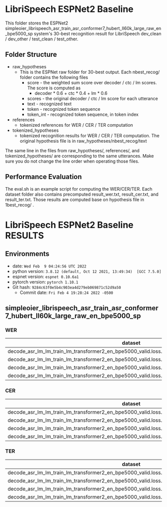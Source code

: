 <!-- Generated by scripts/utils/show_asr_result.sh -->
# LibriSpeech ESPNet2 Baseline
This folder stores the ESPNet2 simpleoier_librispeech_asr_train_asr_conformer7_hubert_ll60k_large_raw_en_bpe5000_sp system's 30-best 
recognition result for LibriSpeech dev_clean / dev_other / test_clean / test_other.

## Folder Structure

- raw_hypotheses
  - This is the ESPNet raw folder for 30-best output. Each nbest_recog/ folder contains the following files
    - score - the weighted sum score over decoder / ctc / lm scores. The score is computed as 
      - decoder * 0.6 + ctc * 0.4 + lm * 0.6
    - scores - the original decoder / ctc / lm score for each utterance
    - text - recognized text
    - token - recognized token sequence
    - token_int - recognized token sequence, in token index
- references
  - tokenized references for WER / CER / TER computation
- tokenized_hypotheses
  - tokenized recognition results for WER / CER / TER computation. The original hypothesis file is in raw_hypotheses/nbest_recog/text

The same line in the files from raw_hypotheses/, references/, and tokenized_hypotheses/ are corresponding to the same utterances.
Make sure you do not change the line order when operating those files.

## Performance Evaluation
The eval.sh is an example script for computing the WER/CER/TER.
Each dataset folder also contains precomputed result_wer.txt, result_cer.txt, and result_ter.txt. Those results
are computed base on hypothesis file in 1best_recog/ .

# LibriSpeech ESPNet2 Baseline RESULTS
## Environments
- date: `Wed Feb  9 04:24:56 UTC 2022`
- python version: `3.8.12 (default, Oct 12 2021, 13:49:34)  [GCC 7.5.0]`
- espnet version: `espnet 0.10.6a1`
- pytorch version: `pytorch 1.10.1`
- Git hash: `9284c63f0e5b4c903ea4d279eb069871c52d9a50`
  - Commit date: `Fri Feb 4 19:28:24 2022 -0500`

## simpleoier_librispeech_asr_train_asr_conformer7_hubert_ll60k_large_raw_en_bpe5000_sp
### WER

|dataset|Snt|Wrd|Corr|Sub|Del|Ins|Err|S.Err|
|---|---|---|---|---|---|---|---|---|
|decode_asr_lm_lm_train_lm_transformer2_en_bpe5000_valid.loss.ave_asr_model_valid.acc.ave/dev_clean|2703|54402|98.5|1.4|0.2|0.2|1.7|22.9|
|decode_asr_lm_lm_train_lm_transformer2_en_bpe5000_valid.loss.ave_asr_model_valid.acc.ave/dev_other|2864|50948|96.7|3.0|0.3|0.3|3.6|36.0|
|decode_asr_lm_lm_train_lm_transformer2_en_bpe5000_valid.loss.ave_asr_model_valid.acc.ave/test_clean|2620|52576|98.4|1.4|0.2|0.2|1.8|23.4|
|decode_asr_lm_lm_train_lm_transformer2_en_bpe5000_valid.loss.ave_asr_model_valid.acc.ave/test_other|2939|52343|96.6|3.1|0.3|0.4|3.7|37.2|

### CER

|dataset|Snt|Wrd|Corr|Sub|Del|Ins|Err|S.Err|
|---|---|---|---|---|---|---|---|---|
|decode_asr_lm_lm_train_lm_transformer2_en_bpe5000_valid.loss.ave_asr_model_valid.acc.ave/dev_clean|2703|288456|99.7|0.2|0.2|0.2|0.5|22.9|
|decode_asr_lm_lm_train_lm_transformer2_en_bpe5000_valid.loss.ave_asr_model_valid.acc.ave/dev_other|2864|265951|99.0|0.6|0.5|0.4|1.4|36.0|
|decode_asr_lm_lm_train_lm_transformer2_en_bpe5000_valid.loss.ave_asr_model_valid.acc.ave/test_clean|2620|281530|99.7|0.2|0.2|0.2|0.5|23.4|
|decode_asr_lm_lm_train_lm_transformer2_en_bpe5000_valid.loss.ave_asr_model_valid.acc.ave/test_other|2939|272758|99.1|0.5|0.4|0.4|1.3|37.2|

### TER

|dataset|Snt|Wrd|Corr|Sub|Del|Ins|Err|S.Err|
|---|---|---|---|---|---|---|---|---|
|decode_asr_lm_lm_train_lm_transformer2_en_bpe5000_valid.loss.ave_asr_model_valid.acc.ave/dev_clean|2703|68010|98.2|1.4|0.4|0.4|2.2|22.9|
|decode_asr_lm_lm_train_lm_transformer2_en_bpe5000_valid.loss.ave_asr_model_valid.acc.ave/dev_other|2864|63110|96.1|3.0|0.9|0.8|4.7|36.0|
|decode_asr_lm_lm_train_lm_transformer2_en_bpe5000_valid.loss.ave_asr_model_valid.acc.ave/test_clean|2620|65818|98.1|1.4|0.5|0.4|2.3|23.4|
|decode_asr_lm_lm_train_lm_transformer2_en_bpe5000_valid.loss.ave_asr_model_valid.acc.ave/test_other|2939|65101|96.1|2.9|1.1|0.7|4.6|37.2|

